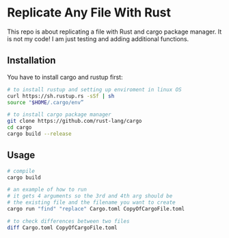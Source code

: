 # Replicate Any File With Rust

This repo is about replicating a file with Rust and cargo package manager. It is not my code! I am just testing and adding additional functions.

## Installation

You have to install cargo and rustup first:
```bash
# to install rustup and setting up enviroment in linux OS
curl https://sh.rustup.rs -sSf | sh
source "$HOME/.cargo/env” 
```
```bash
# to install cargo package manager
git clone https://github.com/rust-lang/cargo
cd cargo
cargo build --release
```

## Usage

```bash
# compile
cargo build

# an example of how to run
# it gets 4 arguments so the 3rd and 4th arg should be
# the existing file and the filename you want to create
cargo run "find" "replace" Cargo.toml CopyOfCargoFile.toml

# to check differences between two files
diff Cargo.toml CopyOfCargoFile.toml

```